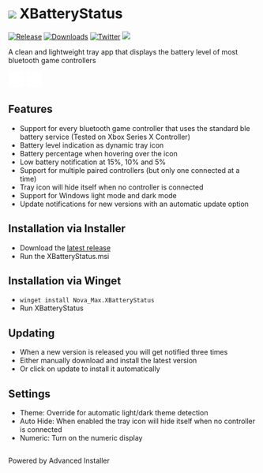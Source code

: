 # <img src="https://github.com/tommaier123/XBatteryStatus/blob/master/Icons/png/icon.png" height="24"/> XBatteryStatus 
[![Release](https://img.shields.io/github/release/tommaier123/XBatteryStatus.svg)](https://github.com/tommaier123/XBatteryStatus/releases/latest)
[![Downloads](https://img.shields.io/github/downloads/tommaier123/XBatteryStatus/total)](https://github.com/tommaier123/XBatteryStatus/releases/latest)
[![Twitter](https://img.shields.io/twitter/follow/Nova_Max_?style=social)](https://twitter.com/Nova_Max_)
[<img src="https://ko-fi.com/img/githubbutton_sm.svg" height="20">](https://ko-fi.com/W7W6PHPZ3)

A clean and lightweight tray app that displays the battery level of most bluetooth game controllers

![Tray Icon](/Icons/png/icon70.png)
![Tray Icon](/Icons/png/iconNumeric.png)

## Features 
* Support for every bluetooth game controller that uses the standard ble battery service (Tested on Xbox Series X Controller)
* Battery level indication as dynamic tray icon
* Battery percentage when hovering over the icon
* Low battery notification at 15%, 10% and 5%
* Support for multiple paired controllers (but only one connected at a time)
* Tray icon will hide itself when no controller is connected
* Support for Windows light mode and dark mode
* Update notifications for new versions with an automatic update option

## Installation via Installer
* Download the [latest release](https://github.com/tommaier123/XBatteryStatus/releases/latest)
* Run the XBatteryStatus.msi

## Installation via Winget
* ```winget install Nova_Max.XBatteryStatus```
* Run XBatteryStatus

## Updating
* When a new version is released you will get notified three times
* Either manually download and install the latest version
* Or click on update to install it automatically


## Settings
* Theme: Override for automatic light/dark theme detection
* Auto Hide: When enabled the tray icon will hide itself when no controller is connected
* Numeric: Turn on the numeric display


##
Powered by Advanced Installer
